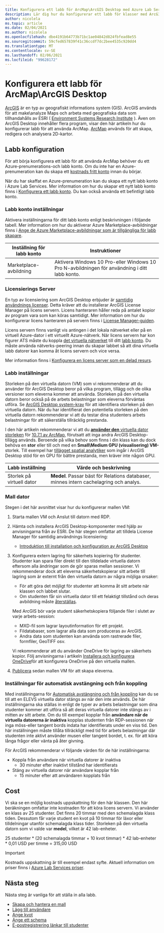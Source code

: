 ```yaml
---
title: Konfigurera ett labb för ArcMap\ArcGIS Desktop med Azure Lab Services | Microsoft Docs
description: Lär dig hur du konfigurerar ett labb för klasser med ArcGIS.
author: nicolela
ms.topic: article
ms.date: 02/04/2021
ms.author: nicolela
ms.openlocfilehash: dbe4191b64773b71bc1ae04842d824fbfead8e55
ms.sourcegitcommit: 59cfed657839f41c36ccdf7dc2bee4535c920dd4
ms.translationtype: MT
ms.contentlocale: sv-SE
ms.lasthandoff: 02/06/2021
ms.locfileid: "99628172"
---
```

# <a name="set-up-a-lab-for-arcmaparcgis-desktop"></a>Konfigurera ett labb för ArcMap\ArcGIS Desktop

[ArcGIS](https://www.esri.com/en-us/arcgis/products/arcgis-solutions/overview) är en typ av geografiskt informations system (GIS).  ArcGIS används för att make\analyze Maps och arbeta med geografiska data som tillhandahålls av ESRI ( [Environment Systems Research Institute](https://www.esri.com/en-us/home) ).  Även om ArcGIS Desktop innehåller flera program, visar den här artikeln hur du konfigurerar labb för att använda ArcMap.  [ArcMap](https://desktop.arcgis.com/en/arcmap/latest/map/main/what-is-arcmap-.htm) används för att skapa, redigera och analysera 2D-kartor.

## <a name="lab-configuration"></a>Labb konfiguration

För att börja konfigurera ett labb för att använda ArcMap behöver du ett Azure-prenumerations-och labb konto.  Om du inte har en Azure-prenumeration kan du skapa ett [kostnads fritt konto](https://azure.microsoft.com/free/) innan du börjar.

När du har skaffat en Azure-prenumeration kan du skapa ett nytt labb konto i Azure Lab Services.  Mer information om hur du skapar ett nytt labb konto finns i [Konfigurera ett labb konto](tutorial-setup-lab-account.md).  Du kan också använda ett befintligt labb konto.

### <a name="lab-account-settings"></a>Labb konto inställningar

Aktivera inställningarna för ditt labb konto enligt beskrivningen i följande tabell.  Mer information om hur du aktiverar Azure Marketplace-avbildningar finns i [Ange de Azure Marketplace-avbildningar som är tillgängliga för labb skapare](https://docs.microsoft.com/azure/lab-services/specify-marketplace-images).

| Inställning för labb konto | Instruktioner |
| ------------------- | ------------ |
|Marketplace-avbildning| Aktivera Windows 10 Pro-eller Windows 10 Pro N-avbildningen för användning i ditt labb konto.|

### <a name="licensing-server"></a>Licensierings Server

En typ av licensiering som ArcGIS Desktop erbjuder är [samtidig användnings licenser](https://desktop.arcgis.com/en/license-manager/latest/license-manager-basics.htm).  Detta kräver att du installerar ArcGIS License Manager på licens servern.  Licens hanteraren håller reda på antalet kopior av program vara som kan köras samtidigt.  Mer information om hur du konfigurerar licens hanteraren på servern finns i [License Manager-guiden](https://desktop.arcgis.com/en/license-manager/latest/welcome.htm).

Licens servern finns vanligt vis antingen i det lokala nätverket eller på en virtuell Azure-dator i ett virtuellt Azure-nätverk.  När licens servern har kon figurer ATS måste du koppla [det virtuella nätverket](https://docs.microsoft.com/azure/lab-services/how-to-connect-peer-virtual-network) till ditt [labb konto](https://docs.microsoft.com/azure/lab-services/tutorial-setup-lab-account).  Du måste använda nätverks-peering innan du skapar labbet så att dina virtuella labb datorer kan komma åt licens servern och vice versa.

Mer information finns i [Konfigurera en licens server som en delad resurs](how-to-create-a-lab-with-shared-resource.md).

### <a name="lab-settings"></a>Labb inställningar

Storleken på den virtuella datorn (VM) som vi rekommenderar att du använder för ArcGIS Desktop beror på vilka program, tillägg och de olika versioner som eleverna kommer att använda.  Storleken på den virtuella datorn beror också på de arbets belastningar som eleverna förväntas utföra.  Se [ArcGIS Desktop system-krav](https://desktop.arcgis.com/en/system-requirements/latest/arcgis-desktop-system-requirements.htm) för att identifiera storleken på den virtuella datorn.  När du har identifierat den potentiella storleken på den virtuella datorn rekommenderar vi att du testar dina studenters arbets belastningar för att säkerställa tillräcklig prestanda.

I den här artikeln rekommenderar vi att du [ **använder den** virtuella dator storleken](administrator-guide.md#vm-sizing) för [10.7.1 av ArcMap](https://desktop.arcgis.com/en/system-requirements/10.7/arcgis-desktop-system-requirements.htm), förutsatt att inga andra ArcGIS Desktop-tillägg används.  Beroende på vilka behov som finns i din klass kan du dock behöva en **stor** eller till och med en **Small\Medium GPU (visualisering) VM-** storlek.  Till exempel har [tillägget spatial analytiker](https://desktop.arcgis.com/en/arcmap/latest/tools/spatial-analyst-toolbox/gpu-processing-with-spatial-analyst.htm) som ingår i ArcGIS Desktop stöd för en GPU för bättre prestanda, men kräver inte någon GPU.

| Labb inställning | Värde och beskrivning |
| ------------ | ------------------ |
|Storlek på virtuell dator| **Medel**.  Passar bäst för Relations databaser, minnes intern cachelagring och analys.|  

### <a name="template-machine"></a>Mall dator

Stegen i det här avsnittet visar hur du konfigurerar mallen VM:

1.  Starta mallen VM och Anslut till datorn med RDP.

2.  Hämta och installera ArcGIS Desktop-komponenter med hjälp av anvisningarna från av ESRI.  De här stegen omfattar att tilldela License Manager för samtidig användnings licensiering: 
    - [Introduktion till installation och konfiguration av ArcGIS Desktop](https://desktop.arcgis.com/arcmap/latest/get-started/installation-guide/introduction.htm)

3.  Konfigurera extern lagring för säkerhets kopiering för studenter.  Studenter kan spara filer direkt till den tilldelade virtuella datorn eftersom alla ändringar som de gör sparas mellan sessioner.  Vi rekommenderar dock att eleverna säkerhetskopierar sitt arbete till lagring som är externt från den virtuella datorn av några möjliga orsaker:
    - För att göra det möjligt för studenter att komma åt sitt arbete när klassen och labbet slutar.  
    - Om studenten får sin virtuella dator till ett felaktigt tillstånd och deras avbildning måste [återställas](how-to-set-virtual-machine-passwords.md#reset-vms).

    Med ArcGIS bör varje student säkerhetskopiera följande filer i slutet av varje arbets-session:

    - MXD-fil som lagrar layoutinformation för ett projekt.
    - Fildatabaser, som lagrar alla data som produceras av ArcGIS.
    - Andra data som studenten kan använda som rastrerade filer, formfiler, GeoTIFF osv.

    Vi rekommenderar att du använder OneDrive för lagring av säkerhets kopior.  Följ anvisningarna i artikeln [Installera och konfigurera OneDrive](how-to-prepare-windows-template.md#install-and-configure-onedrive)för att konfigurera OneDrive på den virtuella mallen. 

4.  [Publicera](how-to-create-manage-template.md#publish-the-template-vm) sedan mallen VM för att skapa eleverna.

### <a name="auto-shutdown-and-disconnect-settings"></a>Inställningar för automatisk avstängning och från koppling

Med inställningarna för [Automatisk avstängning och från koppling](cost-management-guide.md#automatic-shutdown-settings-for-cost-control) kan du se till att en ELEVS virtuella dator stängs av när den inte används.  De här inställningarna ska ställas in enligt de typer av arbets belastningar som dina studenter kommer att utföra så att deras virtuella datorer inte stängs av i mitten av sitt arbete.  Om du till exempel kopplar från **användare när de virtuella datorerna är inaktiva** kopplas studenten från RDP-sessionen när inga möss-eller tangent bords indata har identifierats under en viss tid.  Den här inställningen måste tillåta tillräckligt med tid för arbets belastningar där studenten inte aktivt använder musen eller tangent bordet, t. ex. för att köra långa frågor eller vänta på åter givning.

För ArcGIS rekommenderar vi följande värden för de här inställningarna:
- Koppla från användare när virtuella datorer är inaktiva
    - 30 minuter efter inaktivt tillstånd har identifierats
- Stäng av virtuella datorer när användare kopplar från
    - 15 minuter efter att användaren kopplats från

## <a name="cost"></a>Cost

Vi ska se en möjlig kostnads uppskattning för den här klassen. Den här beräkningen omfattar inte kostnaden för att köra licens servern. Vi använder en klass av 25 studenter. Det finns 20 timmar med den schemalagda klass tiden. Dessutom får varje student en kvot på 10 timmar för läxor eller tilldelningar utanför schemalagda klass tider. Storleken på den virtuella datorn som vi valde var **medel**, vilket är 42 lab-enheter.

25 studenter \* (20 schemalagda timmar + 10 kvot timmar) \* 42 lab-enheter * 0,01 USD per timme = 315,00 USD

>[!IMPORTANT]
> Kostnads uppskattning är till exempel endast syfte.  Aktuell information om priser finns i [Azure Lab Services priser](https://azure.microsoft.com/pricing/details/lab-services/).  

## <a name="next-steps"></a>Nästa steg

Nästa steg är vanliga för att ställa in alla labb.

- [Skapa och hantera en mall](how-to-create-manage-template.md)
- [Lägg till användare](tutorial-setup-classroom-lab.md#add-users-to-the-lab)
- [Ange kvot](how-to-configure-student-usage.md#set-quotas-for-users)
- [Ange ett schema](tutorial-setup-classroom-lab.md#set-a-schedule-for-the-lab)
- [E-postregistrering länkar till studenter](how-to-configure-student-usage.md#send-invitations-to-users)